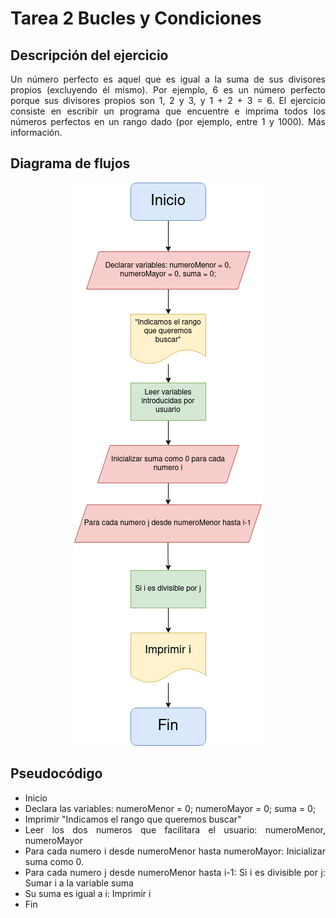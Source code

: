 <div align="justify">

# Tarea 2 Bucles y Condiciones

<!-- Recuerda que

## 1. Subtítulo tarea

### 1.1 Subtítulo de la tarea

-- Incluir imagenes

<div align="center">
    <img src="images/diagrama-flujo.png"/> 
</div>

-->

## Descripción del ejercicio
Un número perfecto es aquel que es igual a la suma de sus divisores propios (excluyendo él mismo). Por ejemplo, 6 es un número perfecto porque sus divisores propios son 1, 2 y 3, y 1 + 2 + 3 = 6.
El ejercicio consiste en escribir un programa que encuentre e imprima todos los números perfectos en un rango dado (por ejemplo, entre 1 y 1000). Más información.
## Diagrama de flujos

<div align="center">
    <img src="images/DiagramaTarea2Bucles.png">
</div>

## Pseudocódigo

 - Inicio
 - Declara las variables:
    numeroMenor = 0; numeroMayor = 0; suma = 0;
 - Imprimir "Indicamos el rango que queremos buscar"
 - Leer los dos numeros que facilitara el usuario:
    numeroMenor, numeroMayor
 - Para cada numero i desde numeroMenor hasta numeroMayor: Inicializar suma como 0.
 - Para cada numero j desde numeroMenor hasta i-1: 
    Si i es divisible por j: Sumar i a la variable suma
 - Su suma es igual a i:
    Imprimir i
 - Fin


</div>